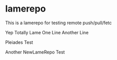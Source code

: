 # lamerepo
This is a lamerepo for testing remote push/pull/fetc


Yep Totally Lame
One Line
Another Line

Pleiades Test

Another NewLameRepo Test

